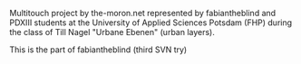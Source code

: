 Multitouch project by the-moron.net represented by fabiantheblind and PDXIII students at the University of Applied Sciences Potsdam (FHP) during the class of Till Nagel "Urbane Ebenen" (urban layers).

This is the part of fabiantheblind (third SVN try)